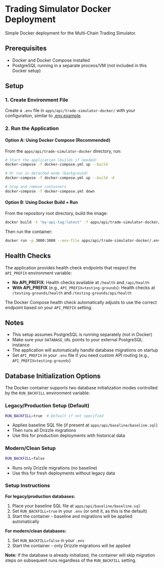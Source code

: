 # Trading Simulator Docker Deployment

Simple Docker deployment for the Multi-Chain Trading Simulator.

## Prerequisites

- Docker and Docker Compose installed
- PostgreSQL running in a separate process/VM (not included in this Docker setup)

## Setup

### 1. Create Environment File

Create a `.env` file in `apps/api/trade-simulator-docker/` with your configuration, similar to [.env.example](.env.example).

### 2. Run the Application

#### Option A: Using Docker Compose (Recommended)

From the `apps/api/trade-simulator-docker` directory, run:

```bash
# Start the application (builds if needed)
docker-compose -f docker-compose.yml up --build

# Or run in detached mode (background)
docker-compose -f docker-compose.yml up --build -d

# Stop and remove containers
docker-compose -f docker-compose.yml down
```

#### Option B: Using Docker Build + Run

From the repository root directory, build the image:

```bash
docker build -t "my-api-tag:latest" -f apps/api/trade-simulator-docker/Dockerfile .
```

Then run the container:

```bash
docker run -p 3000:3000 --env-file apps/api/trade-simulator-docker/.env my-api-tag:latest
```

## Health Checks

The application provides health check endpoints that respect the `API_PREFIX` environment variable:

- **No API_PREFIX**: Health checks available at `/health` and `/api/health`
- **With API_PREFIX** (e.g., `API_PREFIX=testing-grounds`): Health checks at `/testing-grounds/health` and `/testing-grounds/api/health`

The Docker Compose health check automatically adjusts to use the correct endpoint based on your `API_PREFIX` setting.

## Notes

- This setup assumes PostgreSQL is running separately (not in Docker)
- Make sure your `DATABASE_URL` points to your external PostgreSQL instance
- The application will automatically handle database migrations on startup
- Set `API_PREFIX` in your `.env` file if you need custom API routing (e.g., `API_PREFIX=testing-grounds`)

## Database Initialization Options

The Docker container supports two database initialization modes controlled by the `RUN_BACKFILL` environment variable:

### Legacy/Production Setup (Default)

```bash
RUN_BACKFILL=true  # Default if not specified
```

- Applies baseline SQL file (if present at `apps/api/baseline/baseline.sql`)
- Then runs all Drizzle migrations
- Use this for production deployments with historical data

### Modern/Clean Setup

```bash
RUN_BACKFILL=false
```

- Runs only Drizzle migrations (no baseline)
- Use this for fresh deployments without legacy data

### Setup Instructions

**For legacy/production databases:**

1. Place your baseline SQL file at `apps/api/baseline/baseline.sql`
2. Set `RUN_BACKFILL=true` in your `.env` (or omit it, as this is the default)
3. Start the container - baseline and migrations will be applied automatically

**For modern/clean databases:**

1. Set `RUN_BACKFILL=false` in your `.env`
2. Start the container - only Drizzle migrations will be applied

**Note:** If the database is already initialized, the container will skip migration steps on subsequent runs regardless of the `RUN_BACKFILL` setting.
